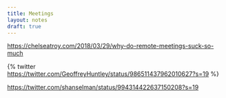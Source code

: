 ```yaml
---
title: Meetings
layout: notes
draft: true
---
```


https://chelseatroy.com/2018/03/29/why-do-remote-meetings-suck-so-much

{% twitter https://twitter.com/GeoffreyHuntley/status/986511437962010627?s=19 %}

https://twitter.com/shanselman/status/994314422637150208?s=19
